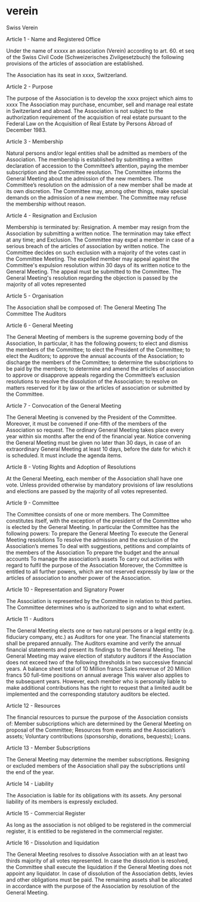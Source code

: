 # verein
Swiss Verein

Article 1 - Name and Registered Office

Under the name of xxxxx an association (Verein) according to art. 60. et seq of the Swiss Civil Code (Schweizerisches Zivilgesetzbuch) the following provisions of the articles of association are established. 

The Association has its seat in xxxx, Switzerland. 

Article 2 - Purpose

The purpose of the Association is to develop the xxxx project which aims to xxxx 
The Association may purchase, encumber, sell and manage real estate in Switzerland and abroad. The Association is not subject to the authorization requirement of the acquisition of real estate pursuant to the Federal Law on the Acquisition of Real Estate by Persons Abroad of December 1983.

Article 3 - Membership

Natural persons and/or legal entities shall be admitted as members of the Association.
The membership is established by submitting a written declaration of accession to the Committee’s attention, paying the member subscription and the Committee resolution. 
The Committee informs the General Meeting about the admission of the new members. 
The Committee’s resolution on the admission of a new member shall be made at its own discretion. The Committee may, among other things, make special demands on the admission of a new member. The Committee may refuse the membership without reason.

Article 4 - Resignation and Exclusion

Membership is terminated by:
Resignation. A member may resign from the Association by submitting a written notice. The termination may take effect at any time; and
Exclusion. The Committee may expel a member in case of a serious breach of the articles of association by written notice. The Committee decides on such exclusion with a majority of the votes cast in the Committee Meeting. The expelled member may appeal against the Committee's expulsion resolution within 30 days of its written notice to the General Meeting. The appeal must be submitted to the Committee. The General Meeting's resolution regarding the objection is passed by the majority of all votes represented

Article 5 - Organisation

The Association shall be composed of:
The General Meeting
The Committee
The Auditors

Article 6 - General Meeting

The General Meeting of members is the supreme governing body of the Association, In particular, it has the following powers; 
to elect and dismiss the members of the Committee;
to elect the President of the Committee;
to elect the Auditors;
to approve the annual accounts of the Association; 
to discharge the members of the Committee; 
to determine the subscriptions to be paid by the members; 
to determine and amend the articles of association
to approve or disapprove appeals regarding the Committee’s exclusion resolutions 
to resolve the dissolution of the Association; 
to resolve on matters reserved for it by law or the articles of association or submitted by the Committee. 

Article 7 - Convocation of the General Meeting

The General Meeting is convened by the President of the Committee. Moreover, it must be convened if one-fifth of the members of the Association so request. 
The ordinary General Meeting takes place every year within six months after the end of the financial year. 
Notice convening the General Meeting must be given no later than 30 days, in case of an extraordinary General Meeting at least 10 days, before the date for which it is scheduled. It must include the agenda items. 

Article 8 - Voting Rights and Adoption of Resolutions

At the General Meeting, each member of the Association shall have one vote. Unless provided otherwise by mandatory provisions of law resolutions and elections are passed by the majority of all votes represented.

Article 9 - Committee

The Committee consists of one or more members. The Committee constitutes itself, with the exception of the president of the Committee who is elected by the General Meeting. 
In particular the Committee has the following powers:
To prepare the General Meeting
To execute the General Meeting resolutions
To resolve the admission and the exclusion of the Association’s memes
To deal with suggestions, petitions and complaints of the members of the Association
To prepare the budget and the annual accounts
To manage the association’s assets
To carry out activities with regard to fulfil the purpose of the Association
Moreover, the Committee is entitled to all further powers, which are not reserved expressly by law or the articles of association to another power of the Association.

Article 10 - Representation and Signatory Power

The Association is represented by the Committee in relation to third parties. The Committee determines who is authorized to sign and to what extent. 

Article 11 - Auditors

The General Meeting elects one or two natural persons or a legal entity (e.g. fiduciary company, etc.) as Auditors for one year.
The financial statements shall be prepared annually. The Auditors examine and verify the annual financial statements and present its findings to the General Meeting. 
The General Meeting may waive election of statutory auditors if the Association does not exceed two of the following thresholds in two successive financial years.
A balance sheet total of 10 Million francs
Sales revenue of 20 Million francs
50 full-time positions on annual average
This waiver also applies to the subsequent years. However, each member who is personally liable to make additional contributions has the right to request that a limited audit be implemented and the corresponding statutory auditors be elected.

Article 12 - Resources 

The financial resources to pursue the purpose of the Association consists of:
Member subscriptions which are determined by the General Meeting on proposal of the Committee;
Resources from events and the Association’s assets;
Voluntary contributions (sponsorship, donations, bequests);
Loans.

Article 13 - Member Subscriptions

The General Meeting may determine the member subscriptions. 
Resigning or excluded members of the Association shall pay the subscriptions until the end of the year. 

Article 14 - Liability

The Association is liable for its obligations with its assets. Any personal liability of its members is expressly excluded. 

Article 15 - Commercial Register

As long as the association is not obliged to be registered in the commercial register, it is entitled to be registered in the commercial register.

Article 16 - Dissolution and liquidation

The General Meeting resolves to dissolve Association with an at least two thirds majority of all votes represented. In case the dissolution is resolved, the Committee shall execute the liquidation if the General Meeting does not appoint any liquidator. 
In case of dissolution of the Association debts, levies and other obligations must be paid. The remaining assets shall be allocated in accordance with the purpose of the Association by resolution of the General Meeting.  
